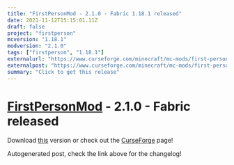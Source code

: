 ```yaml
---
title: "FirstPersonMod - 2.1.0 - Fabric 1.18.1 released"
date: 2021-11-12T15:15:01.11Z
draft: false
project: "firstperson"
mcversion: "1.18.1"
modversion: "2.1.0"
tags: ["firstperson", "1.18.1"]
externalurl: "https://www.curseforge.com/minecraft/mc-mods/first-person-model/files/3523461"
externalpost: "https://www.curseforge.com/minecraft/mc-mods/first-person-model/files/3523461"
summary: "Click to get this release"
---
```

# [FirstPersonMod](/project/firstperson) - 2.1.0 - Fabric released
Download [this](https://www.curseforge.com/minecraft/mc-mods/first-person-model/files/3523461) version or check out the [CurseForge](https://www.curseforge.com/minecraft/mc-mods/first-person-model) page!

Autogenerated post, check the link above for the changelog!
